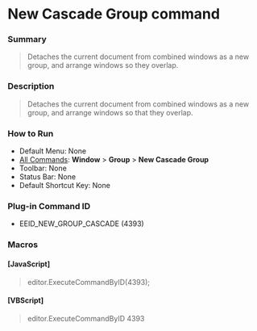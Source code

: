 # New Cascade Group command

### Summary

> Detaches the current document from combined windows as a new group, and arrange windows so they overlap.

### Description

> Detaches the current document from combined windows as a new group, and arrange windows so that they overlap.

### How to Run

- Default Menu: None
- [All Commands](../tools/all_commands): **Window**
\> **Group** \> **New Cascade Group**
- Toolbar: None
- Status Bar: None
- Default Shortcut Key: None

### Plug-in Command ID

- EEID\_NEW\_GROUP\_CASCADE (4393)

### Macros

#### \[JavaScript\]

> editor.ExecuteCommandByID(4393);

#### \[VBScript\]

> editor.ExecuteCommandByID 4393
